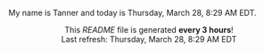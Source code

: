 My name is Tanner and today is Thursday, March 28, 8:29 AM EDT.

<p align="center">This <i>README</i> file is generated <b>every 3 hours</b>!</br>Last refresh: Thursday, March 28, 8:29 AM EDT<br /></p>
